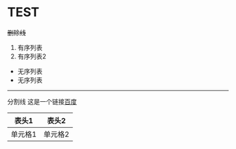 # TEST
~~删除线~~
1. 有序列表
2. 有序列表2

+ 无序列表
+ 无序列表

*** 
分割线
这是一个链接[百度](https://www.baidu.com)

|表头1|表头2|
|---|---|
|单元格1|单元格2|